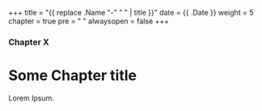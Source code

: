 +++
title = "{{ replace .Name "-" " " | title }}"
date = {{ .Date }}
weight = 5
chapter = true
pre = "<i class='fa fa-folder-open'></i> "
alwaysopen = false
+++

### Chapter X

# Some Chapter title

Lorem Ipsum.